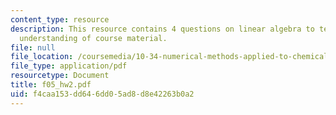 ```yaml
---
content_type: resource
description: This resource contains 4 questions on linear algebra to test students
  understanding of course material.
file: null
file_location: /coursemedia/10-34-numerical-methods-applied-to-chemical-engineering-fall-2005/f4caa153dd646dd05ad8d8e42263b0a2_f05_hw2.pdf
file_type: application/pdf
resourcetype: Document
title: f05_hw2.pdf
uid: f4caa153-dd64-6dd0-5ad8-d8e42263b0a2
---
```

